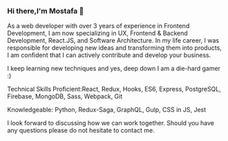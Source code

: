 ### Hi there,I'm Mostafa 👋 

As a web developer with over 3 years of experience in Frontend Development,
I am now specializing in UX, Frontend & Backend Development, React.JS, and Software Architecture.
In my life career, I was responsible for developing new ideas and transforming them into products, I am confident that I can actively contribute and develop your business.


I keep learning new techniques and yes, deep down I am a die-hard gamer :)



Technical Skills
Proficient:React, Redux, Hooks, ES6, Express, PostgreSQL, Firebase, MongoDB, Sass, Webpack, Git

Knowledgeable: Python, Redux-Saga, GraphQL, Gulp, CSS in JS, Jest


I look forward to discussing how we can work together.
Should you have any questions please do not hesitate to contact me.
<!--
**Mostafa-Ragab/Mostafa-Ragab** is a ✨ _special_ ✨ repository because its `README.md` (this file) appears on your GitHub profile.

Here are some ideas to get you started:

- 🔭 I’m currently working on Upwork
- 🌱 I’m currently learning React native
- 👯 I’m looking to collaborate on open source projects
- 🤔 I’m looking for help with ...
- 💬 Ask me about ...
- 📫 How to reach me: mostafaragab373@gmail.com
- 😄 Pronouns: ...
- ⚡ Fun fact: ...
-->
